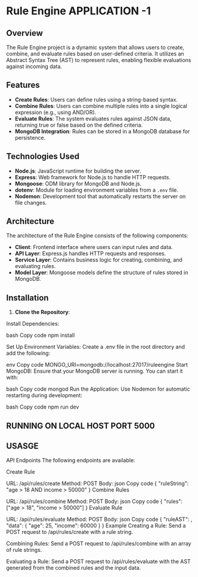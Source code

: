# Rule Engine APPLICATION -1



## Overview

The Rule Engine project is a dynamic system that allows users to create, combine, and evaluate rules based on user-defined criteria. It utilizes an Abstract Syntax Tree (AST) to represent rules, enabling flexible evaluations against incoming data.

## Features

- **Create Rules**: Users can define rules using a string-based syntax.
- **Combine Rules**: Users can combine multiple rules into a single logical expression (e.g., using AND/OR).
- **Evaluate Rules**: The system evaluates rules against JSON data, returning true or false based on the defined criteria.
- **MongoDB Integration**: Rules can be stored in a MongoDB database for persistence.

## Technologies Used

- **Node.js**: JavaScript runtime for building the server.
- **Express**: Web framework for Node.js to handle HTTP requests.
- **Mongoose**: ODM library for MongoDB and Node.js.
- **dotenv**: Module for loading environment variables from a `.env` file.
- **Nodemon**: Development tool that automatically restarts the server on file changes.

## Architecture

The architecture of the Rule Engine consists of the following components:

- **Client**: Frontend interface where users can input rules and data.
- **API Layer**: Express.js handles HTTP requests and responses.
- **Service Layer**: Contains business logic for creating, combining, and evaluating rules.
- **Model Layer**: Mongoose models define the structure of rules stored in MongoDB.

## Installation



1. **Clone the Repository**:
 

Install Dependencies:

bash
Copy code
npm install

Set Up Environment Variables: Create a .env file in the root directory and add the following:

env
Copy code
MONGO_URI=mongodb://localhost:27017/ruleengine
Start MongoDB: Ensure that your MongoDB server is running. You can start it with:

bash
Copy code
mongod
Run the Application: Use Nodemon for automatic restarting during development:

bash
Copy code
npm run dev

## RUNNING ON LOCAL HOST PORT 5000

## USASGE
API Endpoints
The following endpoints are available:

Create Rule

URL: /api/rules/create
Method: POST
Body:
json
Copy code
{
  "ruleString": "age > 18 AND income > 50000"
}
Combine Rules

URL: /api/rules/combine
Method: POST
Body:
json
Copy code
{
  "rules": ["age > 18", "income > 50000"]
}
Evaluate Rule

URL: /api/rules/evaluate
Method: POST
Body:
json
Copy code
{
  "ruleAST": <AST object>,
  "data": {
    "age": 25,
    "income": 60000
  }
}
Example
Creating a Rule: Send a POST request to /api/rules/create with a rule string.

Combining Rules: Send a POST request to /api/rules/combine with an array of rule strings.

Evaluating a Rule: Send a POST request to /api/rules/evaluate with the AST generated from the combined rules and the input data.
